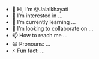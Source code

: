 - 👋 Hi, I’m @Jalalkhayati
- 👀 I’m interested in ...
- 🌱 I’m currently learning ...
- 💞️ I’m looking to collaborate on ...
- 📫 How to reach me ...
- 😄 Pronouns: ...
- ⚡ Fun fact: ...

<!---
Jalalkhayati/Jalalkhayati is a ✨ special ✨ repository because its `README.md` (this file) appears on your GitHub profile.
You can click the Preview link to take a look at your changes.
--->
